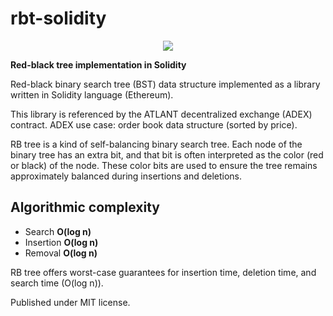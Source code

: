 # rbt-solidity

<p align="center">
<img src="https://user-images.githubusercontent.com/12106540/29994000-3d005684-8fce-11e7-97ea-a16a6c607a3f.png" />
</p>

**Red-black tree implementation in Solidity**

Red-black binary search tree (BST) data structure implemented as a library written in Solidity language (Ethereum).

This library is referenced by the ATLANT decentralized exchange (ADEX) contract. 
ADEX use case: order book data structure (sorted by price).

RB tree is a kind of self-balancing binary search tree. 
Each node of the binary tree has an extra bit, and that bit is often interpreted as the color (red or black) of the node. These color bits are used to ensure the tree remains approximately balanced during insertions and deletions.

## Algorithmic complexity
* Search **O(log n)**
* Insertion **O(log n)**
* Removal **O(log n)**

RB tree offers worst-case guarantees for insertion time, deletion time, and search time (O(log n)).

Published under MIT license.
